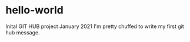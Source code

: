 # hello-world
Inital GIT HUB project January 2021
I'm pretty chuffed to write my first git hub message.
